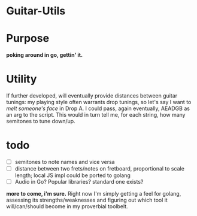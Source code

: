 # Guitar-Utils

# Purpose
**poking around in go, gettin' it.**

# Utility
If further developed, will eventually provide distances between guitar tunings: my playing style often warrants 
drop tunings, so let's say I want to *melt someone's face* in Drop A. I could pass, again eventually, AEADGB as an arg to the script.
This would in turn tell me, for each string, how many semitones to tune down/up. 

# todo

- [ ] semitones to note names and vice versa
- [ ] distance between two frets/notes on fretboard, proportional to scale length; local  JS impl could be ported to golang
- [ ] Audio in Go? Popular libraries? standard one exists?

**more to come, i'm sure.**
Right now I'm simply getting a feel for golang, assessing its strengths/weaknesses and figuring out which tool it 
will/can/should become in my proverbial toolbelt.


  

